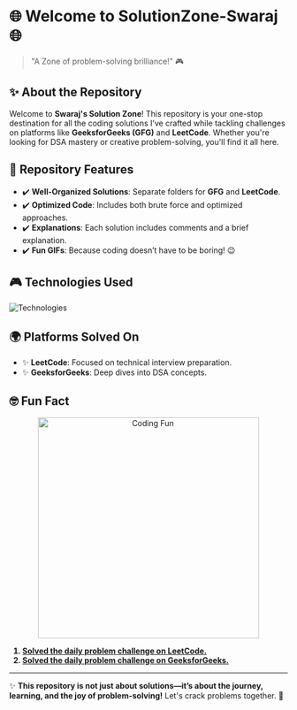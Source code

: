 # 🌐 Welcome to **SolutionZone-Swaraj** 🌐

> "A Zone of problem-solving brilliance!" 🎮

## ✨ About the Repository 
Welcome to **Swaraj's Solution Zone**! This repository is your one-stop destination for all the coding solutions I’ve crafted while tackling challenges on platforms like **GeeksforGeeks (GFG)** and **LeetCode**. Whether you're looking for DSA mastery or creative problem-solving, you'll find it all here.

## 🔧 Repository Features
- ✔️ **Well-Organized Solutions**: Separate folders for **GFG** and **LeetCode**.
- ✔️ **Optimized Code**: Includes both brute force and optimized approaches.
- ✔️ **Explanations**: Each solution includes comments and a brief explanation.
- ✔️ **Fun GIFs**: Because coding doesn’t have to be boring! 😉

## 🎮 Technologies Used
![Technologies](https://skillicons.dev/icons?i=cpp,python,c,java,)

## 🌍 Platforms Solved On
- ✨ **LeetCode**: Focused on technical interview preparation.
- ✨ **GeeksforGeeks**: Deep dives into DSA concepts.

## 🤓 Fun Fact
<p align="center">
  <img src="https://media.tenor.com/85UPsXUYxp4AAAAM/working-late-working-hard.gif" alt="Coding Fun" width="400"/>
</p>
<b><p align="center"> 

1. [Solved the daily problem challenge on LeetCode.](./Leetcode%20Solutions/Daily%20Solutions/-23.12.2024%20=%202471.%20Minimum%20Number%20of%20Operations%20to%20Sort%20a%20Binary%20Tree%20by%20Level.py)
2. [Solved the daily problem challenge on GeeksforGeeks.](./GFG%20Solutions/Daily%20Solutions/23.12.2024%20=%20Search%20in%20a%20row-wise%20sorted%20matrix.cpp)

</p></b>  

---

✨ **This repository is not just about solutions—it’s about the journey, learning, and the joy of problem-solving!** Let's crack problems together. 🚀


